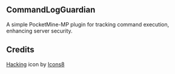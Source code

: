## CommandLogGuardian

A simple PocketMine-MP plugin for tracking command execution, enhancing server security.

## Credits

<a target="_blank" href="https://icons8.com/icon/65904/hacking">Hacking</a> icon by <a target="_blank" href="https://icons8.com">Icons8</a>